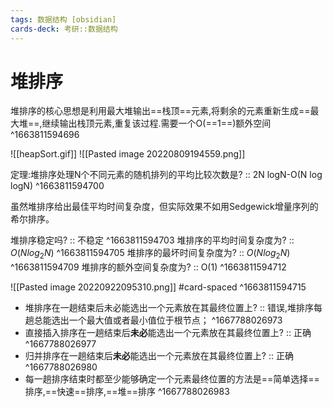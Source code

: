 ```yaml
---
tags: 数据结构 [obsidian]
cards-deck: 考研::数据结构
---
```


# 堆排序
堆排序的核心思想是利用最大堆输出==栈顶==元素,将剩余的元素重新生成==最大堆==,继续输出栈顶元素,重复该过程.需要一个O(==1==)额外空间
^1663811594696

![[heapSort.gif]]
![[Pasted image 20220809194559.png]]

定理:堆排序处理N个不同元素的随机排列的平均比较次数是? :: 2N logN-O(N log logN) ^1663811594700

虽然堆排序给出最佳平均时间复杂度，但实际效果不如用Sedgewick增量序列的希尔排序。

堆排序稳定吗? :: 不稳定 ^1663811594703
堆排序的平均时间复杂度为? :: $O(Nlog_2N)$ ^1663811594705
堆排序的最坏时间复杂度为? :: $O(Nlog_2N)$ ^1663811594709
堆排序的额外空间复杂度为? :: O(1) ^1663811594712

![[Pasted image 20220922095310.png]]
#card-spaced 
^1663811594715


- 堆排序在一趟结束后未必能选出一个元素放在其最终位置上? :: 错误,堆排序每趟总能选出一个最大值或者最小值位于根节点； ^1667788026973
-  直接插入排序在一趟结束后**未必**能选出一个元素放在其最终位置上? :: 正确 ^1667788026977
- 归并排序在一趟结束后**未必**能选出一个元素放在其最终位置上? :: 正确 ^1667788026980
- 每一趟排序结束时都至少能够确定一个元素最终位置的方法是==简单选择==排序,==快速==排序,==堆==排序
^1667788026983
